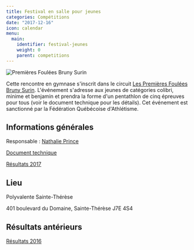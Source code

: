 ```yaml
---
title: Festival en salle pour jeunes
categories: Compétitions
date: "2017-12-16"
icon: calendar
menu:
  main:
    identifier: festival-jeunes
    weight: 0
    parent: competitions
---
```


![Premières Foulées Bruny Surin](/img/logo-premieres-foulees-bruny-surin.jpg)

Cette rencontre en gymnase s'inscrit dans le circuit [Les Premières Foulées Bruny Surin](http://www.athletisme-quebec.ca/evenements-en-gymnase). L'événement s'adresse aux jeunes de catégories colibri, minime et benjamin et prendra la forme d'un pentathlon de cinq épreuves pour tous (voir le document technique pour les détails). Cet événement est sanctionné par la Fédération Québécoise d'Athlétisme.

## Informations générales

Responsable : [Nathalie Prince](mailto:nathalie.prince1@videotron.ca)

[Document technique](/medias/competitions/2017/festival-en-salle-pour-jeunes-2017.pdf )

[Résultats 2017](/resultats/2017/festival-en-salle-pour-jeunes/)

## Lieu

Polyvalente Sainte-Thérèse

401 boulevard du Domaine, Sainte-Thérèse J7E 4S4

## Résultats antérieurs

[Résultats 2016](/medias/competitions/2016/resultats-festival-en-salle-coch-2016.pdf)
